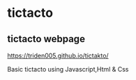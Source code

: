 # tictacto
tictacto webpage
---
https://triden005.github.io/tictakto/

Basic tictacto using Javascript,Html & Css
